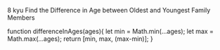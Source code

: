 8 kyu
Find the Difference in Age between Oldest and Youngest Family Members

function differenceInAges(ages){
let min =  Math.min(...ages);
let max = Math.max(...ages);
return [min, max, (max-min)];
}
